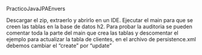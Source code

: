 PracticoJavaJPAEnvers

Descargar el zip, extraerlo y abrirlo en un IDE. Ejecutar el main para que se creen las tablas en la base de datos h2. Para probar la auditoria se pueden comentar toda la parte del main que crea las tablas y descomentar el ejemplo para actualizar la tabla de clientes, en el archivo de persistence.xml debemos cambiar el “create” por “update”

